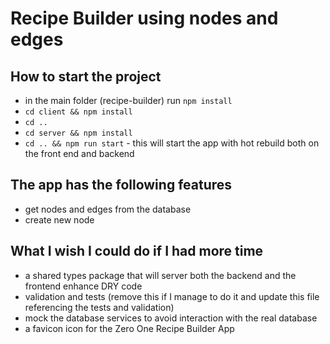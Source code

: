 # Recipe Builder using nodes and edges

## How to start the project

- in the main folder (recipe-builder) run `npm install`
- `cd client && npm install`
- `cd ..`
- `cd server && npm install`
- `cd .. && npm run start` - this will start the app with hot rebuild both on the front end and backend

## The app has the following features

- get nodes and edges from the database
- create new node

## What I wish I could do if I had more time

- a shared types package that will server both the backend and the frontend enhance DRY code
- validation and tests (remove this if I manage to do it and update this file referencing the tests and validation)
- mock the database services to avoid interaction with the real database
- a favicon icon for the Zero One Recipe Builder App
